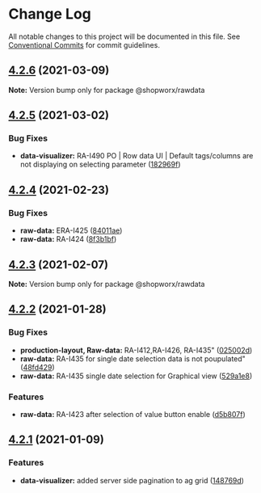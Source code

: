 # Change Log

All notable changes to this project will be documented in this file.
See [Conventional Commits](https://conventionalcommits.org) for commit guidelines.

## [4.2.6](https://bitbucket.org/entrib/shopworx/compare/v4.2.5...v4.2.6) (2021-03-09)

**Note:** Version bump only for package @shopworx/rawdata





## [4.2.5](https://bitbucket.org/entrib/shopworx/compare/v4.2.4...v4.2.5) (2021-03-02)


### Bug Fixes

* **data-visualizer:** RA-I490 PO | Row data UI | Default tags/columns are not displaying on selecting parameter ([182969f](https://bitbucket.org/entrib/shopworx/commits/182969f89f8302aaa227b465ce57fe64ff933cf8))





## [4.2.4](https://bitbucket.org/entrib/shopworx/compare/v4.2.3...v4.2.4) (2021-02-23)


### Bug Fixes

* **raw-data:** ERA-I425 ([84011ae](https://bitbucket.org/entrib/shopworx/commits/84011ae2802d75e1c5d2fc1f6425e756ff3f0be9))
* **raw-data:** RA-I424 ([8f3b1bf](https://bitbucket.org/entrib/shopworx/commits/8f3b1bf7334883af3092803b4792f3e4c7886ace))





## [4.2.3](https://bitbucket.org/entrib/shopworx/compare/v4.2.2...v4.2.3) (2021-02-07)

**Note:** Version bump only for package @shopworx/rawdata





## [4.2.2](https://bitbucket.org/entrib/shopworx/compare/v4.2.1...v4.2.2) (2021-01-28)


### Bug Fixes

* **production-layout, Raw-data:** RA-I412,RA-I426, RA-I435" ([025002d](https://bitbucket.org/entrib/shopworx/commits/025002dc73907de58c84baf6be1485e277f6fd7d))
* **raw-data:** RA-I435 for single date selection data is not poupulated" ([48fd429](https://bitbucket.org/entrib/shopworx/commits/48fd42902deccde5b175724241f334084f749dee))
* **raw-data:** RA-I435 single date selection for Graphical view ([529a1e8](https://bitbucket.org/entrib/shopworx/commits/529a1e8d10ff8d2f0057d8428e640ea8118d001a))


### Features

* **raw-data:** RA-I423 after selection of value button enable ([d5b807f](https://bitbucket.org/entrib/shopworx/commits/d5b807f81b7ae078f54f1a10f4c57c847d13c425))





## [4.2.1](https://bitbucket.org/entrib/shopworx/compare/v4.2.0-alpha.3...v4.2.1) (2021-01-09)


### Features

* **data-visualizer:** added server side pagination to ag grid ([148769d](https://bitbucket.org/entrib/shopworx/commits/148769d19cc4a99f2532e1f676d274d7cb49b1ce))

